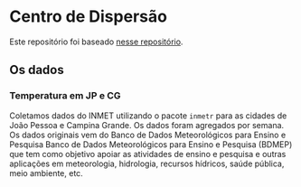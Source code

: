 # Centro de Dispersão

Este repositório foi baseado [nesse repositório](https://github.com/nazareno/eda-centro-dispersao).

## Os dados

### Temperatura em JP e CG

Coletamos dados do INMET utilizando o pacote `inmetr` para as cidades de João Pessoa e Campina Grande. Os dados foram agregados por semana. Os dados originais vem do Banco de Dados Meteorológicos para Ensino e Pesquisa Banco de Dados Meteorológicos para Ensino e Pesquisa (BDMEP) que tem como objetivo apoiar as atividades de ensino e pesquisa e outras aplicações em meteorologia, hidrologia, recursos hídricos, saúde pública, meio ambiente, etc. 
